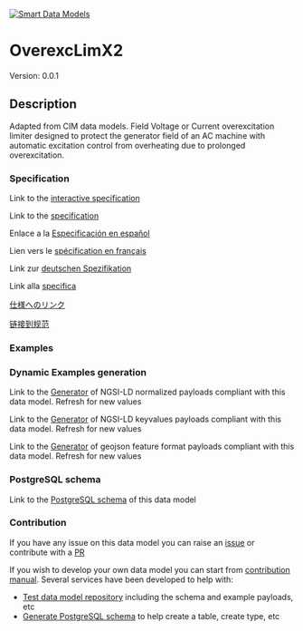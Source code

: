 [![Smart Data Models](https://smartdatamodels.org/wp-content/uploads/2022/01/SmartDataModels_logo.png "Logo")](https://smartdatamodels.org)
# OverexcLimX2
Version: 0.0.1

## Description 

Adapted from CIM data models. Field Voltage or Current overexcitation limiter designed to protect the generator field of an AC machine with automatic excitation control from overheating due to prolonged overexcitation.
### Specification

Link to the [interactive specification](https://swagger.lab.fiware.org/?url=https://smart-data-models.github.io/dataModel.EnergyCIM/OverexcLimX2/swagger.yaml)

Link to the [specification](https://github.com/smart-data-models/dataModel.EnergyCIM/blob/master/OverexcLimX2/doc/spec.md)

Enlace a la [Especificación en español](https://github.com/smart-data-models/dataModel.EnergyCIM/blob/master/OverexcLimX2/doc/spec_ES.md)

Lien vers le [spécification en français](https://github.com/smart-data-models/dataModel.EnergyCIM/blob/master/OverexcLimX2/doc/spec_FR.md)

Link zur [deutschen Spezifikation](https://github.com/smart-data-models/dataModel.EnergyCIM/blob/master/OverexcLimX2/doc/spec_DE.md)

Link alla [specifica](https://github.com/smart-data-models/dataModel.EnergyCIM/blob/master/OverexcLimX2/doc/spec_IT.md)

[仕様へのリンク](https://github.com/smart-data-models/dataModel.EnergyCIM/blob/master/OverexcLimX2/doc/spec_JA.md)

[链接到规范](https://github.com/smart-data-models/dataModel.EnergyCIM/blob/master/OverexcLimX2/doc/spec_ZH.md)
### Examples
### Dynamic Examples generation

Link to the [Generator](https://smartdatamodels.org/extra/ngsi-ld_generator.php?schemaUrl=https://raw.githubusercontent.com/smart-data-models/dataModel.EnergyCIM/master/OverexcLimX2/schema.json&email=info@smartdatamodels.org) of NGSI-LD normalized payloads compliant with this data model. Refresh for new values

Link to the [Generator](https://smartdatamodels.org/extra/ngsi-ld_generator_keyvalues.php?schemaUrl=https://raw.githubusercontent.com/smart-data-models/dataModel.EnergyCIM/master/OverexcLimX2/schema.json&email=info@smartdatamodels.org) of NGSI-LD keyvalues payloads compliant with this data model. Refresh for new values

Link to the [Generator](https://smartdatamodels.org/extra/geojson_features_generator.php?schemaUrl=https://raw.githubusercontent.com/smart-data-models/dataModel.EnergyCIM/master/OverexcLimX2/schema.json&email=info@smartdatamodels.org) of geojson feature format payloads compliant with this data model. Refresh for new values
### PostgreSQL schema

Link to the [PostgreSQL schema](https://github.com/smart-data-models/dataModel.EnergyCIM/blob/master/OverexcLimX2/schema.sql) of this data model
### Contribution

 If you have any issue on this data model you can raise an [issue](https://github.com/smart-data-models/dataModel.EnergyCIM/issues)  or contribute with a [PR](https://github.com/smart-data-models/dataModel.EnergyCIM/pulls)

 If you wish to develop your own data model you can start from [contribution manual](https://bit.ly/contribution_manual). Several services have been developed to help with: 
 - [Test data model repository](https://smartdatamodels.org/index.php/data-models-contribution-api/) including the schema and example payloads, etc
 - [Generate PostgreSQL schema](https://smartdatamodels.org/index.php/sql-service/) to help create a table, create type, etc